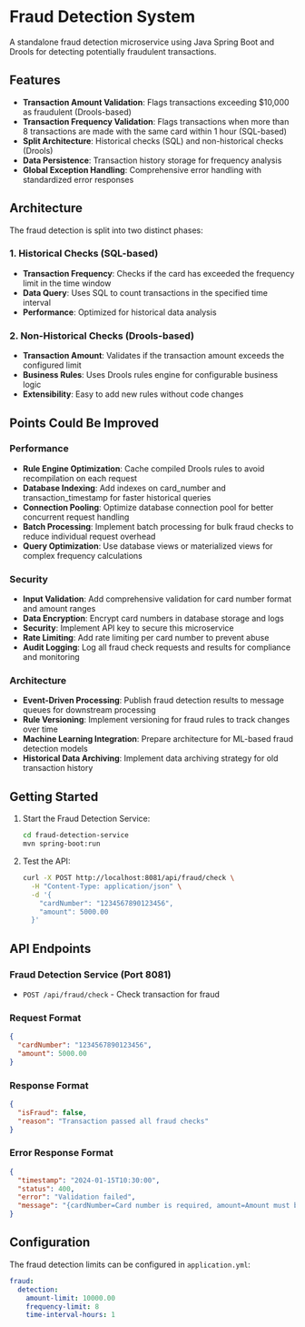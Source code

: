 # Fraud Detection System

A standalone fraud detection microservice using Java Spring Boot and Drools for detecting potentially fraudulent transactions.

## Features

- **Transaction Amount Validation**: Flags transactions exceeding $10,000 as fraudulent (Drools-based)
- **Transaction Frequency Validation**: Flags transactions when more than 8 transactions are made with the same card within 1 hour (SQL-based)
- **Split Architecture**: Historical checks (SQL) and non-historical checks (Drools)
- **Data Persistence**: Transaction history storage for frequency analysis
- **Global Exception Handling**: Comprehensive error handling with standardized error responses

## Architecture

The fraud detection is split into two distinct phases:

### 1. Historical Checks (SQL-based)
- **Transaction Frequency**: Checks if the card has exceeded the frequency limit in the time window
- **Data Query**: Uses SQL to count transactions in the specified time interval
- **Performance**: Optimized for historical data analysis

### 2. Non-Historical Checks (Drools-based)
- **Transaction Amount**: Validates if the transaction amount exceeds the configured limit
- **Business Rules**: Uses Drools rules engine for configurable business logic
- **Extensibility**: Easy to add new rules without code changes

## Points Could Be Improved

### Performance
- **Rule Engine Optimization**: Cache compiled Drools rules to avoid recompilation on each request
- **Database Indexing**: Add indexes on card_number and transaction_timestamp for faster historical queries
- **Connection Pooling**: Optimize database connection pool for better concurrent request handling
- **Batch Processing**: Implement batch processing for bulk fraud checks to reduce individual request overhead
- **Query Optimization**: Use database views or materialized views for complex frequency calculations

### Security
- **Input Validation**: Add comprehensive validation for card number format and amount ranges
- **Data Encryption**: Encrypt card numbers in database storage and logs
- **Security**: Implement API key to secure this microservice
- **Rate Limiting**: Add rate limiting per card number to prevent abuse
- **Audit Logging**: Log all fraud check requests and results for compliance and monitoring

### Architecture
- **Event-Driven Processing**: Publish fraud detection results to message queues for downstream processing
- **Rule Versioning**: Implement versioning for fraud rules to track changes over time
- **Machine Learning Integration**: Prepare architecture for ML-based fraud detection models
- **Historical Data Archiving**: Implement data archiving strategy for old transaction history

## Getting Started

1. Start the Fraud Detection Service:
   ```bash
   cd fraud-detection-service
   mvn spring-boot:run
   ```

2. Test the API:
   ```bash
   curl -X POST http://localhost:8081/api/fraud/check \
     -H "Content-Type: application/json" \
     -d '{
       "cardNumber": "1234567890123456",
       "amount": 5000.00
     }'
   ```

## API Endpoints

### Fraud Detection Service (Port 8081)
- `POST /api/fraud/check` - Check transaction for fraud

### Request Format
```json
{
  "cardNumber": "1234567890123456",
  "amount": 5000.00
}
```

### Response Format
```json
{
  "isFraud": false,
  "reason": "Transaction passed all fraud checks"
}
```

### Error Response Format
```json
{
  "timestamp": "2024-01-15T10:30:00",
  "status": 400,
  "error": "Validation failed",
  "message": "{cardNumber=Card number is required, amount=Amount must be positive}"
}
```

## Configuration

The fraud detection limits can be configured in `application.yml`:

```yaml
fraud:
  detection:
    amount-limit: 10000.00
    frequency-limit: 8
    time-interval-hours: 1
```